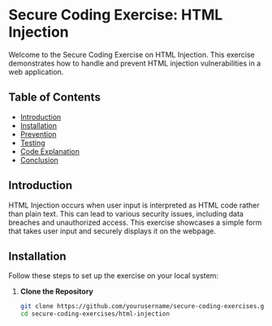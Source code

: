 # Secure Coding Exercise: HTML Injection

Welcome to the Secure Coding Exercise on HTML Injection. This exercise demonstrates how to handle and prevent HTML injection vulnerabilities in a web application.

## Table of Contents
- [Introduction](#introduction)
- [Installation](#installation)
- [Prevention](#prevention)
- [Testing](#testing)
- [Code Explanation](#code-explanation)
- [Conclusion](#conclusion)

## Introduction
HTML Injection occurs when user input is interpreted as HTML code rather than plain text. This can lead to various security issues, including data breaches and unauthorized access. This exercise showcases a simple form that takes user input and securely displays it on the webpage.

## Installation

Follow these steps to set up the exercise on your local system:

1. **Clone the Repository**
   ```bash
   git clone https://github.com/yourusername/secure-coding-exercises.git
   cd secure-coding-exercises/html-injection
